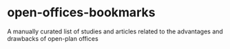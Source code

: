 # open-offices-bookmarks
A manually curated list of studies and articles related to the advantages and drawbacks of open-plan offices
